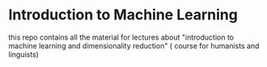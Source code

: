 # Introduction to Machine Learning

this repo contains all the material for lectures about "introduction to machine learning and dimensionality reduction" ( course for humanists and linguists) 
